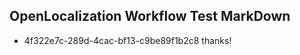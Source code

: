 ## OpenLocalization Workflow Test MarkDown
* 4f322e7c-289d-4cac-bf13-c9be89f1b2c8 
thanks!<!--HONumber=Mar16_HO2-->

